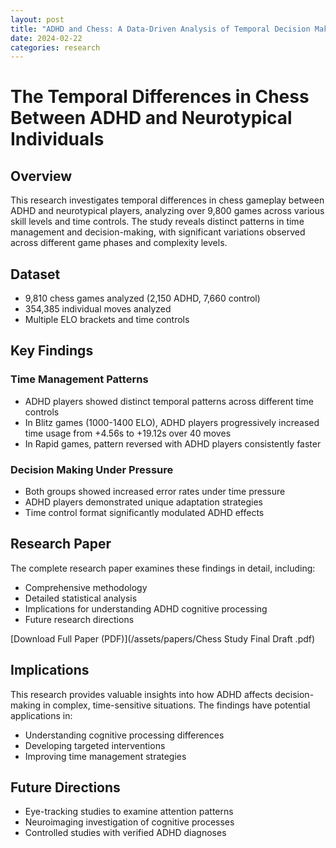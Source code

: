 ```yaml
---
layout: post
title: "ADHD and Chess: A Data-Driven Analysis of Temporal Decision Making"
date: 2024-02-22
categories: research
---
```


# The Temporal Differences in Chess Between ADHD and Neurotypical Individuals

## Overview
This research investigates temporal differences in chess gameplay between ADHD and neurotypical players, analyzing over 9,800 games across various skill levels and time controls. The study reveals distinct patterns in time management and decision-making, with significant variations observed across different game phases and complexity levels.

## Dataset
- 9,810 chess games analyzed (2,150 ADHD, 7,660 control)
- 354,385 individual moves analyzed
- Multiple ELO brackets and time controls

## Key Findings

### Time Management Patterns
- ADHD players showed distinct temporal patterns across different time controls
- In Blitz games (1000-1400 ELO), ADHD players progressively increased time usage from +4.56s to +19.12s over 40 moves
- In Rapid games, pattern reversed with ADHD players consistently faster

### Decision Making Under Pressure
- Both groups showed increased error rates under time pressure
- ADHD players demonstrated unique adaptation strategies
- Time control format significantly modulated ADHD effects

## Research Paper
The complete research paper examines these findings in detail, including:
- Comprehensive methodology
- Detailed statistical analysis
- Implications for understanding ADHD cognitive processing
- Future research directions

[Download Full Paper (PDF)](/assets/papers/Chess Study Final Draft .pdf)

## Implications
This research provides valuable insights into how ADHD affects decision-making in complex, time-sensitive situations. The findings have potential applications in:
- Understanding cognitive processing differences
- Developing targeted interventions
- Improving time management strategies

## Future Directions
- Eye-tracking studies to examine attention patterns
- Neuroimaging investigation of cognitive processes
- Controlled studies with verified ADHD diagnoses

